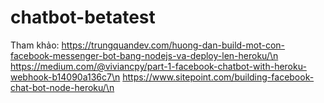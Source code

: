 # chatbot-betatest
Tham khảo:
https://trungquandev.com/huong-dan-build-mot-con-facebook-messenger-bot-bang-nodejs-va-deploy-len-heroku/\n
https://medium.com/@viviancpy/part-1-facebook-chatbot-with-heroku-webhook-b14090a136c7\n
https://www.sitepoint.com/building-facebook-chat-bot-node-heroku/\n